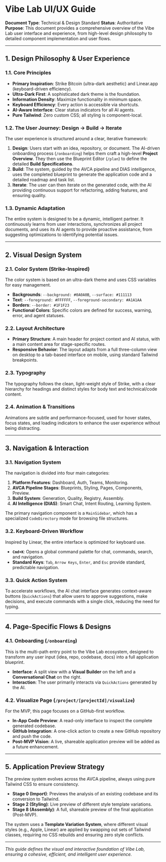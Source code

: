 # Vibe Lab UI/UX Guide

**Document Type**: Technical & Design Standard
**Status**: Authoritative
**Purpose**: This document provides a comprehensive overview of the Vibe Lab user interface and experience, from high-level design philosophy to detailed component implementation and user flows.

---

## 1. Design Philosophy & User Experience

### 1.1. Core Principles
- **Primary Inspiration**: Strike Bitcoin (ultra-dark aesthetic) and Linear.app (keyboard-driven efficiency).
- **Ultra-Dark First**: A sophisticated dark theme is the foundation.
- **Information Density**: Maximize functionality in minimum space.
- **Keyboard Efficiency**: Every action is accessible via shortcuts.
- **AI-Aware Interface**: Clear status indicators for all AI agents.
- **Pure Tailwind**: Zero custom CSS; all styling is component-local.

### 1.2. The User Journey: Design → Build → Iterate
The user experience is structured around a clear, iterative framework:
1.  **Design**: Users start with an idea, repository, or document. The AI-driven onboarding process (`/onboarding`) helps them craft a high-level **Project Overview**. They then use the Blueprint Editor (`/plan`) to define the detailed **Build Specifications**.
2.  **Build**: The system, guided by the AVCA pipeline and DIAS intelligence, uses the completed blueprint to generate the application code and a detailed roadmap and task list.
3.  **Iterate**: The user can then iterate on the generated code, with the AI providing continuous support for refactoring, adding features, and ensuring quality.

### 1.3. Dynamic Adaptation
The entire system is designed to be a dynamic, intelligent partner. It continuously learns from user interactions, synchronizes all project documents, and uses its AI agents to provide proactive assistance, from suggesting optimizations to identifying potential issues.

---

## 2. Visual Design System

### 2.1. Color System (Strike-Inspired)
The color system is based on an ultra-dark theme and uses CSS variables for easy management.

*   **Backgrounds**: `--background: #0A0A0B`, `--surface: #111113`
*   **Text**: `--foreground: #FFFFFF`, `--foreground-secondary: #A1A1AA`
*   **Borders**: `--border: #1F1F23`
*   **Functional Colors**: Specific colors are defined for success, warning, error, and agent statuses.

### 2.2. Layout Architecture
- **Primary Structure**: A main header for project context and AI status, with a main content area for stage-specific routes.
- **Responsive Behavior**: The layout adapts from a full three-column view on desktop to a tab-based interface on mobile, using standard Tailwind breakpoints.

### 2.3. Typography
The typography follows the clean, light-weight style of Strike, with a clear hierarchy for headings and distinct styles for body text and technical/code content.

### 2.4. Animation & Transitions
Animations are subtle and performance-focused, used for hover states, focus states, and loading indicators to enhance the user experience without being distracting.

---

## 3. Navigation & Interaction

### 3.1. Navigation System
The navigation is divided into four main categories:
1.  **Platform Features**: Dashboard, Auth, Teams, Monitoring.
2.  **AVCA Pipeline Stages**: Blueprints, Styling, Pages, Components, Preview.
3.  **Build System**: Generation, Quality, Registry, Assembly.
4.  **AI Intelligence (DIAS)**: Smart Chat, Intent Routing, Learning System.

The primary navigation component is a `MainSidebar`, which has a specialized `CodeDirectory` mode for browsing file structures.

### 3.2. Keyboard-Driven Workflow
Inspired by Linear, the entire interface is optimized for keyboard use.
- **`Cmd+K`**: Opens a global command palette for chat, commands, search, and navigation.
- **Standard Keys**: `Tab`, `Arrow Keys`, `Enter`, and `Esc` provide standard, predictable navigation.

### 3.3. Quick Action System
To accelerate workflows, the AI chat interface generates context-aware buttons (`QuickActions`) that allow users to approve suggestions, make decisions, and execute commands with a single click, reducing the need for typing.

---

## 4. Page-Specific Flows & Designs

### 4.1. Onboarding (`/onboarding`)
This is the multi-path entry point to the Vibe Lab ecosystem, designed to transform any user input (idea, repo, codebase, docs) into a full application blueprint.
- **Interface**: A split view with a **Visual Builder** on the left and a **Conversational Chat** on the right.
- **Interaction**: The user primarily interacts via `QuickActions` generated by the AI.

### 4.2. Visualize Page (`/project/[projectId]/visualize`)
For the MVP, this page focuses on a GitHub-first workflow.
- **In-App Code Preview**: A read-only interface to inspect the complete generated codebase.
- **GitHub Integration**: A one-click action to create a new GitHub repository and push the code.
- **Post-MVP Vision**: A live, shareable application preview will be added as a future enhancement.

---

## 5. Application Preview Strategy

The preview system evolves across the AVCA pipeline, always using pure Tailwind CSS to ensure consistency.
- **Stage 0 (Import)**: Previews the analysis of an existing codebase and its conversion to Tailwind.
- **Stage 2 (Styling)**: Live preview of different style template variations.
- **Stage 8 (Assembly)**: A full, shareable preview of the final application (Post-MVP).

The system uses a **Template Variation System**, where different visual styles (e.g., Apple, Linear) are applied by swapping out sets of Tailwind classes, requiring no CSS rebuilds and ensuring zero style conflicts.

---
*This guide defines the visual and interactive foundation of Vibe Lab, ensuring a cohesive, efficient, and intelligent user experience.*
